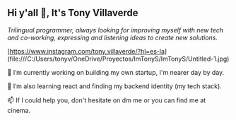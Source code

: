 ## Hi y'all 👋, It's Tony Villaverde

*Trilingual programmer, always looking for improving myself with new tech and co-working, expressing and listening ideas to create new solutions.*

[https://www.instagram.com/tony_villaverde/?hl=es-la] (file:///C:/Users/tonyv/OneDrive/Proyectos/ImTonyS/ImTonyS/Untitled-1.jpg)

🔭 I’m currently working on building my own startup, I'm nearer day by day.


🌱 I’m also learning react and finding my backend identity (my tech stack).


📫 If I could help you, don't hesitate on dm me or you can find me at cinema.



